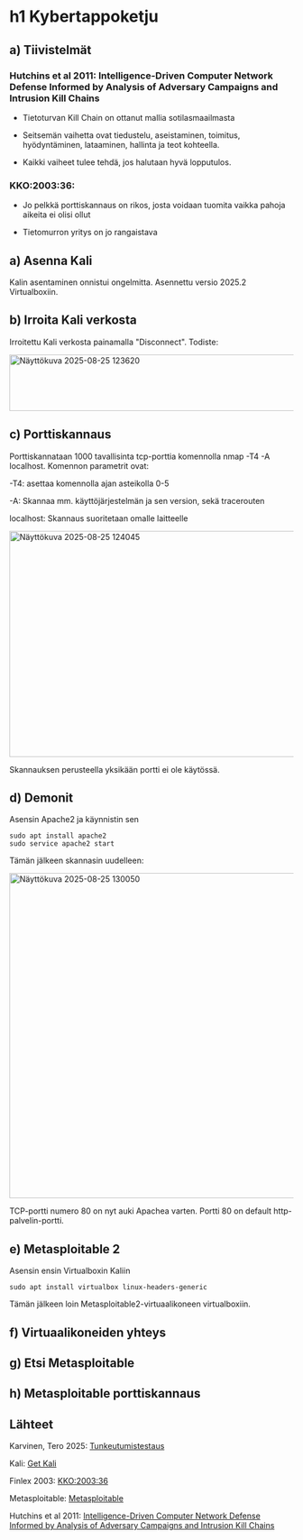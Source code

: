# h1 Kybertappoketju

## a) Tiivistelmät

### Hutchins et al 2011: Intelligence-Driven Computer Network Defense Informed by Analysis of Adversary Campaigns and Intrusion Kill Chains

- Tietoturvan Kill Chain on ottanut mallia sotilasmaailmasta

- Seitsemän vaihetta ovat tiedustelu, aseistaminen, toimitus, hyödyntäminen, lataaminen, hallinta ja teot kohteella.

- Kaikki vaiheet tulee tehdä, jos halutaan hyvä lopputulos.

### KKO:2003:36:

- Jo pelkkä porttiskannaus on rikos, josta voidaan tuomita vaikka pahoja aikeita ei olisi ollut

- Tietomurron yritys on jo rangaistava

## a) Asenna Kali

Kalin asentaminen onnistui ongelmitta. Asennettu versio 2025.2 Virtualboxiin.

## b) Irroita Kali verkosta

Irroitettu Kali verkosta painamalla "Disconnect". Todiste:

<img width="537" height="100" alt="Näyttökuva 2025-08-25 123620" src="https://github.com/user-attachments/assets/1937ffcb-65d8-4746-979c-4641e1a9b9c4" />

## c) Porttiskannaus

Porttiskannataan 1000 tavallisinta tcp-porttia komennolla nmap -T4 -A localhost. Komennon parametrit ovat:

-T4: asettaa komennolla ajan asteikolla 0-5

-A: Skannaa mm. käyttöjärjestelmän ja sen version, sekä tracerouten

localhost: Skannaus suoritetaan omalle laitteelle

<img width="972" height="401" alt="Näyttökuva 2025-08-25 124045" src="https://github.com/user-attachments/assets/fc7fd911-e1f2-41aa-b02d-70ce492faad7" />

Skannauksen perusteella yksikään portti ei ole käytössä.

## d) Demonit

Asensin Apache2 ja käynnistin sen

    sudo apt install apache2
    sudo service apache2 start

Tämän jälkeen skannasin uudelleen:

<img width="942" height="577" alt="Näyttökuva 2025-08-25 130050" src="https://github.com/user-attachments/assets/eea81874-7ce8-43ad-8d95-b3845cafc7c0" />

TCP-portti numero 80 on nyt auki Apachea varten. Portti 80 on default http-palvelin-portti.

## e) Metasploitable 2

Asensin ensin Virtualboxin Kaliin

    sudo apt install virtualbox linux-headers-generic

Tämän jälkeen loin Metasploitable2-virtuaalikoneen virtualboxiin. 

## f) Virtuaalikoneiden yhteys

## g) Etsi Metasploitable

## h) Metasploitable porttiskannaus

## Lähteet

Karvinen, Tero 2025: [Tunkeutumistestaus](https://terokarvinen.com/tunkeutumistestaus/#h1-kybertappoketju)

Kali: [Get Kali](https://www.kali.org/get-kali/#kali-platforms)

Finlex 2003: [KKO:2003:36](https://finlex.fi/fi/oikeuskaytanto/korkein-oikeus/ennakkopaatokset/2003/36)

Metasploitable: [Metasploitable](https://sourceforge.net/projects/metasploitable/)

Hutchins et al 2011: [Intelligence-Driven Computer Network Defense Informed by Analysis of Adversary Campaigns and Intrusion Kill Chains](https://lockheedmartin.com/content/dam/lockheed-martin/rms/documents/cyber/LM-White-Paper-Intel-Driven-Defense.pdf)
